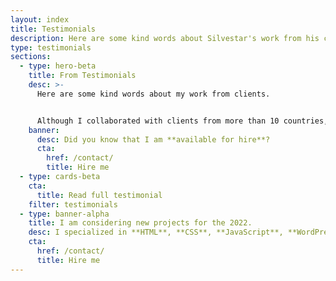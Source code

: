 ```yaml
---
layout: index
title: Testimonials
description: Here are some kind words about Silvestar's work from his clients. Although hr collaborated with clients from more than 10 countries, most of them came from The United States.
type: testimonials
sections:
  - type: hero-beta
    title: From Testimonials
    desc: >-
      Here are some kind words about my work from clients.


      Although I collaborated with clients from more than 10 countries, most of them came from **The United States**.
    banner:
      desc: Did you know that I am **available for hire**?
      cta:
        href: /contact/
        title: Hire me
  - type: cards-beta
    cta:
      title: Read full testimonial
    filter: testimonials
  - type: banner-alpha
    title: I am considering new projects for the 2022.
    desc: I specialized in **HTML**, **CSS**, **JavaScript**, **WordPress**, **Shopify**, and **JAMstack** technologies.
    cta:
      href: /contact/
      title: Hire me
---
```

